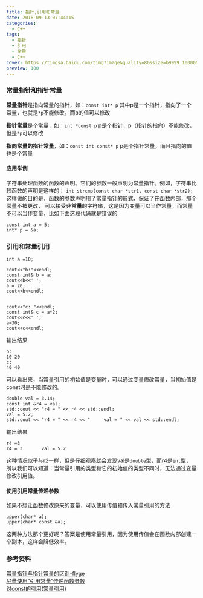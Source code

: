 ```yaml
---
title: 指针,引用和常量
date: 2018-09-13 07:44:15
categories: 
  - C++
tags: 
  - 指针 
  - 引用 
  - 常量 
  - C++
cover: https://timgsa.baidu.com/timg?image&quality=80&size=b9999_10000&sec=1594188669721&di=ae97828bf15801fad0959278f5c29c7a&imgtype=0&src=http%3A%2F%2Fimg.mp.itc.cn%2Fq_mini%2Cc_zoom%2Cw_640%2Fupload%2F20170704%2Fa9e90a651c9d4ba5b8472382bbc753a0_th.jpg
preview: 100
---
```



### 常量指针和指针常量

**常量指针**是指向常量的指针，如：`const int* p` 其中p是一个指针，指向了一个常量，也就是`*p`不能修改，而p的值可以修改

**指针常量**是个常量，如：`int *const p` p是个指针，p（指针的指向）不能修改，但是`*p`可以修改

**指向常量的指针常量**，如：`const int const* p` p是个指针常量，而且指向的值也是个常量
<!-- more -->

#### 应用举例

字符串处理函数的函数的声明。它们的参数一般声明为常量指针。例如，字符串比较函数的声明是这样的：
` int strcmp(const char *str1, const char *str2); `
这样做的目的是，函数的参数声明用了常量指针的形式，保证了在函数内部，那个常量不被更改，
可以接受**非常量**的字符串，这是因为变量可以当作常量，而常量不可以当作变量，比如下面这段代码就是错误的

```
const int a = 5;
int* p = &a;
```

### 引用和常量引用

```
int a =10;

cout<<"b:"<<endl;
const int& b = a;
cout<<b<<' ';
a = 20;
cout<<b<<endl;


cout<<"c: "<<endl;
const int& c = a*2;
cout<<c<<' ';
a=30;
cout<<c<<endl;
```

输出结果

```
b:
10 20
c: 
40 40
```
可以看出来，当常量引用的初始值是变量时，可以通过变量修改常量，当初始值是const时是不能修改的。

```
double val = 3.14;
const int &r4 = val;
std::cout << "r4 = " << r4 << std::endl;
val = 5.2;
std::cout << "r4 = " << r4 << "     val = " << val << std::endl;
```

输出结果

```
r4 =3
r4 = 3       val = 5.2
```

这种情况似乎与r2一样，但是仔细观察就会发现val是`double`型，而r4是`int`型，
所以我们可以知道：当常量引用的类型和它的初始值的类型不同时，无法通过变量修改引用值。

#### 使用引用常量传递参数
如果不想让函数修改原来的变量，可以使用传值和传入常量引用的方法

```
upper(char* a);
upper(char* const &a);
```

这两种方法那个更好呢？答案是使用常量引用，因为使用传值会在函数内部创建一个副本，这样会降低效率。



### 参考资料
[常量指针与指针常量的区别-flyge](https://www.cnblogs.com/FlyGee/p/7424852.html)<br>
[尽量使用“引用常量”传递函数参数](https://blog.csdn.net/liupeng1985/article/details/23534485)<br>
[对const的引用(常量引用)](https://www.cnblogs.com/yang666/p/6546966.html)

